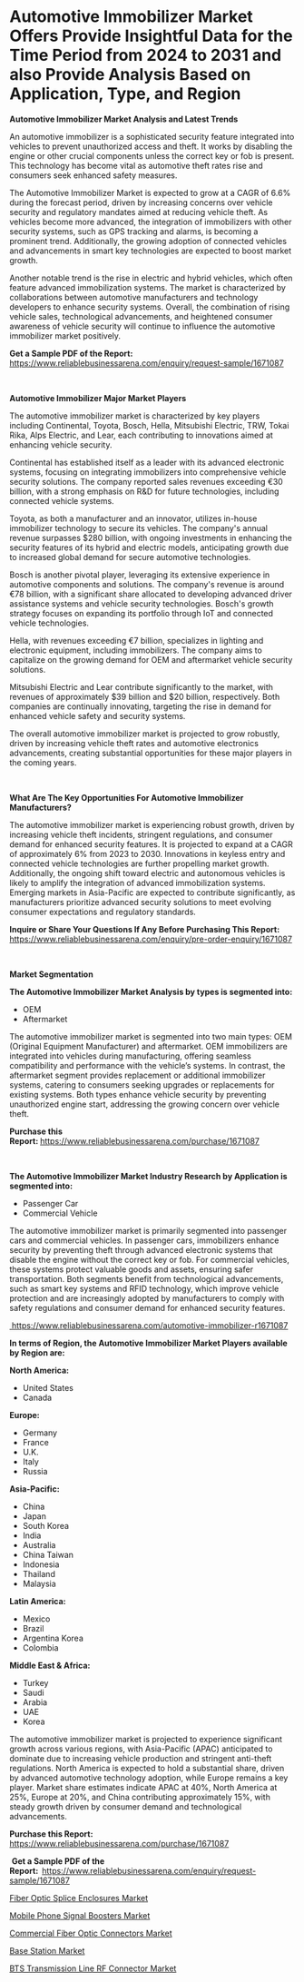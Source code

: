 <p><h1>Automotive Immobilizer Market Offers Provide Insightful Data for the Time Period from 2024 to 2031 and also Provide Analysis Based on Application, Type, and Region</h1></p><p><strong>Automotive Immobilizer Market Analysis and Latest Trends</strong></p>
<p><p>An automotive immobilizer is a sophisticated security feature integrated into vehicles to prevent unauthorized access and theft. It works by disabling the engine or other crucial components unless the correct key or fob is present. This technology has become vital as automotive theft rates rise and consumers seek enhanced safety measures.</p><p>The Automotive Immobilizer Market is expected to grow at a CAGR of 6.6% during the forecast period, driven by increasing concerns over vehicle security and regulatory mandates aimed at reducing vehicle theft. As vehicles become more advanced, the integration of immobilizers with other security systems, such as GPS tracking and alarms, is becoming a prominent trend. Additionally, the growing adoption of connected vehicles and advancements in smart key technologies are expected to boost market growth.</p><p>Another notable trend is the rise in electric and hybrid vehicles, which often feature advanced immobilization systems. The market is characterized by collaborations between automotive manufacturers and technology developers to enhance security systems. Overall, the combination of rising vehicle sales, technological advancements, and heightened consumer awareness of vehicle security will continue to influence the automotive immobilizer market positively.</p></p>
<p><strong>Get a Sample PDF of the Report:&nbsp;</strong> <a href="https://www.reliablebusinessarena.com/enquiry/request-sample/1671087?utm_campaign=1730&utm_medium=2&utm_source=Github&utm_content=ia&utm_term=02112024&utm_id=automotive-immobilizer">https://www.reliablebusinessarena.com/enquiry/request-sample/1671087</a></p>
<p>&nbsp;</p>
<p><strong>Automotive Immobilizer Major Market Players</strong></p>
<p><p>The automotive immobilizer market is characterized by key players including Continental, Toyota, Bosch, Hella, Mitsubishi Electric, TRW, Tokai Rika, Alps Electric, and Lear, each contributing to innovations aimed at enhancing vehicle security. </p><p>Continental has established itself as a leader with its advanced electronic systems, focusing on integrating immobilizers into comprehensive vehicle security solutions. The company reported sales revenues exceeding €30 billion, with a strong emphasis on R&D for future technologies, including connected vehicle systems.</p><p>Toyota, as both a manufacturer and an innovator, utilizes in-house immobilizer technology to secure its vehicles. The company's annual revenue surpasses $280 billion, with ongoing investments in enhancing the security features of its hybrid and electric models, anticipating growth due to increased global demand for secure automotive technologies.</p><p>Bosch is another pivotal player, leveraging its extensive experience in automotive components and solutions. The company's revenue is around €78 billion, with a significant share allocated to developing advanced driver assistance systems and vehicle security technologies. Bosch's growth strategy focuses on expanding its portfolio through IoT and connected vehicle technologies.</p><p>Hella, with revenues exceeding €7 billion, specializes in lighting and electronic equipment, including immobilizers. The company aims to capitalize on the growing demand for OEM and aftermarket vehicle security solutions.</p><p>Mitsubishi Electric and Lear contribute significantly to the market, with revenues of approximately $39 billion and $20 billion, respectively. Both companies are continually innovating, targeting the rise in demand for enhanced vehicle safety and security systems.</p><p>The overall automotive immobilizer market is projected to grow robustly, driven by increasing vehicle theft rates and automotive electronics advancements, creating substantial opportunities for these major players in the coming years.</p></p>
<p>&nbsp;</p>
<p><strong>What Are The Key Opportunities For Automotive Immobilizer Manufacturers?</strong></p>
<p><p>The automotive immobilizer market is experiencing robust growth, driven by increasing vehicle theft incidents, stringent regulations, and consumer demand for enhanced security features. It is projected to expand at a CAGR of approximately 6% from 2023 to 2030. Innovations in keyless entry and connected vehicle technologies are further propelling market growth. Additionally, the ongoing shift toward electric and autonomous vehicles is likely to amplify the integration of advanced immobilization systems. Emerging markets in Asia-Pacific are expected to contribute significantly, as manufacturers prioritize advanced security solutions to meet evolving consumer expectations and regulatory standards.</p></p>
<p><strong>Inquire or Share Your Questions If Any Before Purchasing This Report:</strong> <a href="https://www.reliablebusinessarena.com/enquiry/pre-order-enquiry/1671087?utm_campaign=1730&utm_medium=2&utm_source=Github&utm_content=ia&utm_term=02112024&utm_id=automotive-immobilizer">https://www.reliablebusinessarena.com/enquiry/pre-order-enquiry/1671087</a></p>
<p>&nbsp;</p>
<p><strong>Market Segmentation</strong></p>
<p><strong>The Automotive Immobilizer Market Analysis by types is segmented into:</strong></p>
<p><ul><li>OEM</li><li>Aftermarket</li></ul></p>
<p><p>The automotive immobilizer market is segmented into two main types: OEM (Original Equipment Manufacturer) and aftermarket. OEM immobilizers are integrated into vehicles during manufacturing, offering seamless compatibility and performance with the vehicle’s systems. In contrast, the aftermarket segment provides replacement or additional immobilizer systems, catering to consumers seeking upgrades or replacements for existing systems. Both types enhance vehicle security by preventing unauthorized engine start, addressing the growing concern over vehicle theft.</p></p>
<p><strong>Purchase this Report:&nbsp;</strong><a href="https://www.reliablebusinessarena.com/purchase/1671087?utm_campaign=1730&utm_medium=2&utm_source=Github&utm_content=ia&utm_term=02112024&utm_id=automotive-immobilizer">https://www.reliablebusinessarena.com/purchase/1671087</a></p>
<p>&nbsp;</p>
<p><strong>The Automotive Immobilizer Market Industry Research by Application is segmented into:</strong></p>
<p><ul><li>Passenger Car</li><li>Commercial Vehicle</li></ul></p>
<p><p>The automotive immobilizer market is primarily segmented into passenger cars and commercial vehicles. In passenger cars, immobilizers enhance security by preventing theft through advanced electronic systems that disable the engine without the correct key or fob. For commercial vehicles, these systems protect valuable goods and assets, ensuring safer transportation. Both segments benefit from technological advancements, such as smart key systems and RFID technology, which improve vehicle protection and are increasingly adopted by manufacturers to comply with safety regulations and consumer demand for enhanced security features.</p></p>
<p><a href="https://www.reliablebusinessarena.com/automotive-immobilizer-r1671087?utm_campaign=1730&utm_medium=2&utm_source=Github&utm_content=ia&utm_term=02112024&utm_id=automotive-immobilizer">&nbsp;https://www.reliablebusinessarena.com/automotive-immobilizer-r1671087</a></p>
<p><strong>In terms of Region, the Automotive Immobilizer Market Players available by Region are:</strong></p>
<p>
    <p> <strong> North America: </strong>
        <ul>
            <li>United States</li>
            <li>Canada</li>
        </ul>
        </p> 
    <p> <strong> Europe: </strong>
        <ul>
            <li>Germany</li>
            <li>France</li>
            <li>U.K.</li>
            <li>Italy</li>
            <li>Russia</li>
        </ul>
        </p> 
    <p> <strong> Asia-Pacific: </strong>
        <ul>
            <li>China</li>
            <li>Japan</li>
            <li>South Korea</li>
            <li>India</li>
            <li>Australia</li>
            <li>China Taiwan</li>
            <li>Indonesia</li>
            <li>Thailand</li>
            <li>Malaysia</li>
        </ul>
        </p> 
    <p> <strong> Latin America: </strong>
        <ul>
            <li>Mexico</li>
            <li>Brazil</li>
            <li>Argentina Korea</li>
            <li>Colombia</li>
        </ul>
        </p> 
    <p> <strong> Middle East & Africa: </strong>
        <ul>
            <li>Turkey</li>
            <li>Saudi</li>
            <li>Arabia</li>
            <li>UAE</li>
            <li>Korea</li>
        </ul>
    </p>
    </p>
<p><p>The automotive immobilizer market is projected to experience significant growth across various regions, with Asia-Pacific (APAC) anticipated to dominate due to increasing vehicle production and stringent anti-theft regulations. North America is expected to hold a substantial share, driven by advanced automotive technology adoption, while Europe remains a key player. Market share estimates indicate APAC at 40%, North America at 25%, Europe at 20%, and China contributing approximately 15%, with steady growth driven by consumer demand and technological advancements.</p></p>
<p><strong>Purchase this Report: </strong><a href="https://www.reliablebusinessarena.com/purchase/1671087?utm_campaign=1730&utm_medium=2&utm_source=Github&utm_content=ia&utm_term=02112024&utm_id=automotive-immobilizer">https://www.reliablebusinessarena.com/purchase/1671087</a></p>
<p>&nbsp;<strong>Get a Sample PDF of the Report:&nbsp;&nbsp;</strong><a href="https://www.reliablebusinessarena.com/enquiry/request-sample/1671087?utm_campaign=1730&utm_medium=2&utm_source=Github&utm_content=ia&utm_term=02112024&utm_id=automotive-immobilizer">https://www.reliablebusinessarena.com/enquiry/request-sample/1671087</a></p>
<p><strong></strong></p>
<p><p><a href="https://www.linkedin.com/pulse/regulatory-landscape-its-influence-global-fiber-optic-gvmme?utm_campaign=1730&utm_medium=2&utm_source=Github&utm_content=ia&utm_term=02112024&utm_id=automotive-immobilizer">Fiber Optic Splice Enclosures Market</a></p><p><a href="https://www.linkedin.com/pulse/mobile-phone-signal-boosters-market-trends-strategic-ueqke?utm_campaign=1730&utm_medium=2&utm_source=Github&utm_content=ia&utm_term=02112024&utm_id=automotive-immobilizer">Mobile Phone Signal Boosters Market</a></p><p><a href="https://www.linkedin.com/pulse/commercial-fiber-optic-connectors-market-segmentation-ggove?utm_campaign=1730&utm_medium=2&utm_source=Github&utm_content=ia&utm_term=02112024&utm_id=automotive-immobilizer">Commercial Fiber Optic Connectors Market</a></p><p><a href="https://www.linkedin.com/pulse/base-station-market-forecast-global-trends-analysis-from-2024-8prae?utm_campaign=1730&utm_medium=2&utm_source=Github&utm_content=ia&utm_term=02112024&utm_id=automotive-immobilizer">Base Station Market</a></p><p><a href="https://www.linkedin.com/pulse/bts-transmission-line-rf-connector-market-overview-hac9e?utm_campaign=1730&utm_medium=2&utm_source=Github&utm_content=ia&utm_term=02112024&utm_id=automotive-immobilizer">BTS Transmission Line RF Connector Market</a></p></p>